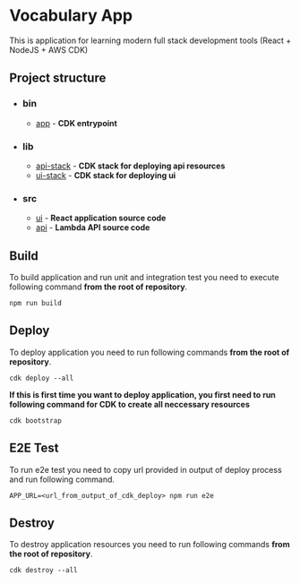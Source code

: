 # Vocabulary App

This is application for learning modern full stack development tools (React + NodeJS + AWS CDK)

## Project structure

- ### bin
  - [app](./bin/app.ts) - **CDK entrypoint**
- ### lib
  - [api-stack](./lib/api-stack.ts) - **CDK stack for deploying api resources**
  - [ui-stack](./lib/ui-stack.ts) - **CDK stack for deploying ui**
- ### src
  - [ui](./src/ui/src/index.tsx) - **React application source code**
  - [api](./src/api/handler.ts) - **Lambda API source code**

## Build

To build application and run unit and integration test you need to execute following command **from the root of repository**.

```console
npm run build
```

## Deploy

To deploy application you need to run following commands **from the root of repository**.

```console
cdk deploy --all
```

**If this is first time you want to deploy application, you first need to run following command for CDK to create all neccessary resources**

```console
cdk bootstrap
```

## E2E Test

To run e2e test you need to copy url provided in output of deploy process and run following command.

```console
APP_URL=<url_from_output_of_cdk_deploy> npm run e2e
```

## Destroy

To destroy application resources you need to run following commands **from the root of repository**.

```console
cdk destroy --all
```
